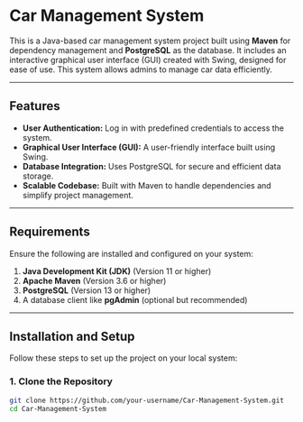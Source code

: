 # Car Management System

This is a Java-based car management system project built using **Maven** for dependency management and **PostgreSQL** as the database. It includes an interactive graphical user interface (GUI) created with Swing, designed for ease of use. This system allows admins to manage car data efficiently.

---

## Features

- **User Authentication:** Log in with predefined credentials to access the system.
- **Graphical User Interface (GUI):** A user-friendly interface built using Swing.
- **Database Integration:** Uses PostgreSQL for secure and efficient data storage.
- **Scalable Codebase:** Built with Maven to handle dependencies and simplify project management.

---

## Requirements

Ensure the following are installed and configured on your system:

1. **Java Development Kit (JDK)** (Version 11 or higher)
2. **Apache Maven** (Version 3.6 or higher)
3. **PostgreSQL** (Version 13 or higher)
4. A database client like **pgAdmin** (optional but recommended)

---

## Installation and Setup

Follow these steps to set up the project on your local system:

### 1. Clone the Repository

```bash
git clone https://github.com/your-username/Car-Management-System.git
cd Car-Management-System
